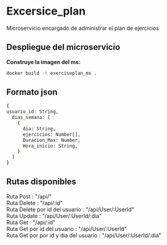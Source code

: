 # Excersice_plan
Microservicio encargado de administrar el plan de ejercicios
## Despliegue del microservicio
  **Construye la imagen del ms:**
  ```bash
  docker build -t exerciseplan_ms .
  ```
## Formato json
  ```bash
  {
  usuario_id: String,
    dias_semana: [
      {
        dia: String,
        ejercicios: Number[],
        Duracion_Max: Number,
        Hora_inicio: String,
      }
    ]
  }
  ```
## Rutas disponibles
Ruta Post : "/api/" <br />
Ruta Delete : "/api/:id"  <br />
Ruta Delete por id del usuario : "/api/User/:UserId" <br />
Ruta Update : "/api/User/:UserId/:dia" <br />
Ruta Get : "/api/:id" <br />
Ruta Get por id del usuario : "/api/User/:UserId" <br />
Ruta Get por por id y dia del usuario : "/api/User/:UserId/:dia" <br />
